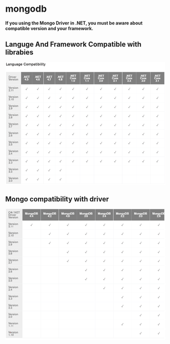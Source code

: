 # mongodb
**If you using the Mongo Driver in .NET, you must be aware about compatible version and your framework.**
## Languge And Framework Compatible with librabies
![compatibility framework](https://github.com/tantran9463/mongodb/blob/main/compatible.PNG)
## Mongo compatibility with driver
![compatibility Driver](https://github.com/tantran9463/mongodb/blob/main/MongoDB%20Compatibility.PNG)
